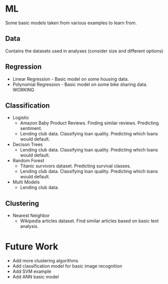 # ML
Some basic models taken from various examples to learn from.

## Data

Contains the datasets used in analyses (consider size and different options)

## Regression

  * Linear Regression - Basic model on some housing data.
  * Polynomial Regression - Basic model on some bike sharing data.  WORKING

## Classification

  * Logistic
    * Amazon Baby Product Reviews.  Finding similar reviews.  Predicting sentiment.
    * Lending club data.  Classifying loan quality.  Predicting which loans would default. 
  * Decison Trees
    * Lending club data.  Classifying loan quality.  Predicting which loans would default.
  * Random Forest
    * Titanic survivors dataset.  Predicting survival classes.
    * Lending club data.  Classifying loan quality.  Predicting which loans would default.
  * Multi Models
    * Lending club data.

## Clustering

  * Nearest Neighbor
    * Wikipedia articles dataset.  Find similar articles based on basic text analysis.
  
  
# Future Work

  * Add more clustering algorithms
  * Add classification model for basic image recognition
  * Add SVM example
  * Add ANN basic model
